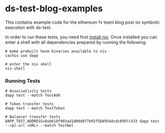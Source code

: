 # ds-test-blog-examples

This contains example code for the ethereum fv team blog post on symbolic execution with ds-test.

In order to run these tests, you need first [install nix](https://nixos.org/download.html). Once
installed you can enter a shell with all dependencies prepared by running the following:

```
# make prebuilt hevm binaries available to nix
cachix use dapp

# enter the nix shell
nix-shell
```

### Running Tests

```
# Associativity tests
dapp test --match TestAdd

# Token transfer tests
dapp test --match TestToken

# Balancer transfer tests
DAPP_TEST_ADDRESS=0xb618f903ad1d00d6f7b92f5b0954dcdc056fc533 dapp test --rpc-url <URL> --match TestBal
```
